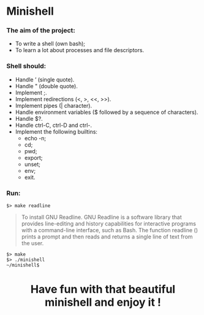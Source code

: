 # Minishell
### The aim of the project:
- To write a shell (own bash);
- To learn a lot about processes and file descriptors.
### Shell should:
- Handle ’ (single quote).
- Handle " (double quote).
- Implement ;.
- Implement redirections (<, >, <<, >>).
- Implement pipes (| character).
- Handle environment variables ($ followed by a sequence of characters).
- Handle $?.
- Handle ctrl-C, ctrl-D and ctrl-\.
- Implement the following builtins:
  - echo -n;
  - cd;
  - pwd;
  - export;
  - unset;
  - env;
  - exit.
### Run:
```
$> make readline
```
>To install GNU Readline. GNU Readline is a software library that provides line-editing and history capabilities for interactive programs with a command-line interface, such as Bash. The function readline () prints a prompt and then reads and returns a single line of text from the user.
```
$> make
$> ./minishell
~/minishell$
```
#### <h1 align="center">Have fun with that beautiful minishell and enjoy it !</h1>
